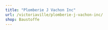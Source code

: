 ```yaml
---
title: "Plomberie J Vachon Inc"
url: /victoriaville/plomberie-j-vachon-inc/
shop: Baustoffe
---
```

